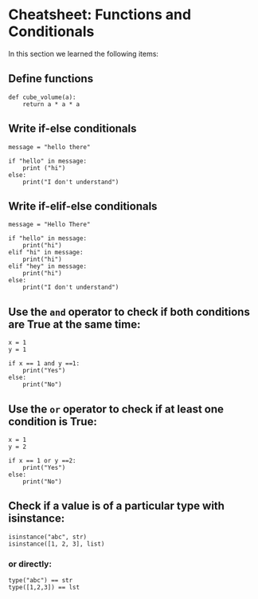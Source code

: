 # Cheatsheet: Functions and Conditionals

In this section we learned the following items:

## Define **functions**

```
def cube_volume(a):
    return a * a * a
```

## Write **if-else conditionals**

```
message = "hello there"

if "hello" in message:
    print ("hi")
else:
    print("I don't understand")
```

## Write **if-elif-else conditionals**

```
message = "Hello There"

if "hello" in message:
    print("hi")
elif "hi" in message:
    print("hi")
elif "hey" in message:
    print("hi")
else:
    print("I don't understand")

```
## Use the ``` and ``` operator to check if **both conditions** are True at the same time:

```
x = 1
y = 1

if x == 1 and y ==1:
    print("Yes")
else:
    print("No")

```

## Use the ``` or ``` operator to check if **at least one condition** is True:

```
x = 1
y = 2

if x == 1 or y ==2:
    print("Yes")
else:
    print("No")

```
## Check if a value is of a particular **type** with **isinstance**:

```
isinstance("abc", str)
isinstance([1, 2, 3], list)

```
### or directly:

```
type("abc") == str
type([1,2,3]) == lst
```
